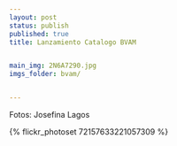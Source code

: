 ```yaml
---
layout: post
status: publish
published: true
title: Lanzamiento Catalogo BVAM


main_img: 2N6A7290.jpg
imgs_folder: bvam/


---
```


Fotos: Josefina Lagos

{% flickr_photoset 72157633221057309 %}
